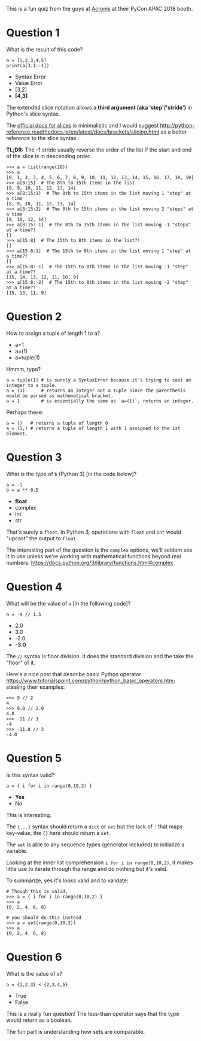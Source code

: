 This is a fun quiz from the guys at [Acronis](https://www.acronis.com/en-sg/) at their PyCon APAC 2018 booth.

Question 1
====

What is the result of this code?

```
a = [1,2,3,4,5]
print(a[3:1:-1])
```

- Syntax Error
- Value Error
- [3,2]
- **[4,3]**

The extended slice notation allows a **third argument (aka 'step'/'stride')** in Python's slice syntax. <br>

The [official docs for slices](https://docs.python.org/3/library/functions.html#slice) is minimalistic and I would suggest 
http://python-reference.readthedocs.io/en/latest/docs/brackets/slicing.html as a better reference to the slice syntax. 

**TL;DR:** The -1 stride usually reverse the order of the list if the start and end of the slice is in descending order.

```
>>> a = list(range(20))
>>> a
[0, 1, 2, 3, 4, 5, 6, 7, 8, 9, 10, 11, 12, 13, 14, 15, 16, 17, 18, 19]
>>> a[8:15]  # The 8th to 15th items in the list 
[8, 9, 10, 11, 12, 13, 14]
>>> a[8:15:1]  # The 8th to 15th items in the list moving 1 "step" at a time
[8, 9, 10, 11, 12, 13, 14]
>>> a[8:15:2]  # The 8th to 15th items in the list moving 2 "steps" at a time
[8, 10, 12, 14]
>>> a[8:15:-1]  # The 8th to 15th items in the list moving -1 "steps" at a time?!
[]
>>> a[15:8]  # The 15th to 8th items in the list?!
[]
>>> a[15:8:1]  # The 15th to 8th items in the list moving 1 "step" at a time?!
[]
>>> a[15:8:-1]  # The 15th to 8th items in the list moving -1 "step" at a time?!
[15, 14, 13, 12, 11, 10, 9]
>>> a[15:8:-2]  # The 15th to 8th items in the list moving -2 "step" at a time?!
[15, 13, 11, 9]
```

Question 2
====

How to assign a tuple of length 1 to a?

 - a=1
 - a=(1)
 - a=tuple(1)

Hmmm, typo? 

```
a = tuple(1) # is surely a SyntaxError because it's trying to cast an integer to a tuple.
a = (1)      # returns an integer not a tuple since the parenthesis would be parsed as mathematical bracket.
a = 1        # is essentially the same as `a=(1)`, returns an integer.
```

Perhaps these:

```
a = ()   # returns a tuple of length 0
a = (1,) # returns a tuple of length 1 with 1 assigned to the 1st element.
```

Question 3
====

What is the type of `b` (Python 3) [in the code below]?

```
a = -1
b = a ** 0.5
```

- **float**
- complex 
- int
- str

That's surely a `float`. In Python 3, operations with `float` and `int` would "upcast" the output to `float`

The interesting part of the question is the `complex` options, we'll seldom see it in use unless we're working with mathematical functions beyond real numbers: https://docs.python.org/3/library/functions.html#complex 

Question 4
====

What will be the value of `a` [in the following code]?

```
a = -4 // 1.5
```

- 2.0
- 3.0
- -2.0
- **-3.0**

The `//` syntax is floor division. It does the standard division and the take the "floor" of it.

Here's a nice post that describe basic Python operator https://www.tutorialspoint.com/python/python_basic_operators.htm; stealing their examples:

```
>>> 9 // 2
4
>>> 9.0 // 2.0
4.0
>>> -11 // 3
-4
>>> -11.0 // 3
-4.0
```

Question 5
====

Is this syntax valid?

```
a = { i for i in range(0,10,2) }
```

- **Yes**
- No

This is interesting. 

The `{...}` syntax should return a `dict` or `set` but the lack of `:` that maps key-value, the `{}` here should return a `set`.

The `set` is able to any sequence types (generator included) to initialize a variable. 

Looking at the inner list comprehension `i for i in range(0,10,2)`, it makes little use to iterate through the range and do nothing but it's valid. 

To summarize, yes it's looks valid and to validate:

```
# Though this is valid,
>>> a = { i for i in range(0,10,2) }
>>> a
{0, 2, 4, 6, 8}

# you should do this instead
>>> a = set(range(0,10,2))
>>> a
{0, 2, 4, 6, 8}
```

Question 6
====

What is the value of `a`?

```
a = {1,2,3} < {2,3,4,5}
```

- True
- False

This is a really fun question! The less-than operator says that the type would return as a boolean. 

The fun part is understanding how sets are comparable. 

